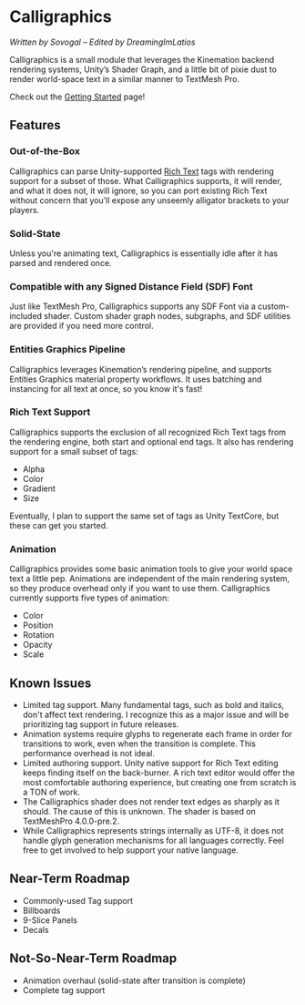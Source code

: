 # Calligraphics

*Written by Sovogal – Edited by DreamingImLatios*

Calligraphics is a small module that leverages the Kinemation backend rendering
systems, Unity’s Shader Graph, and a little bit of pixie dust to render
world-space text in a similar manner to TextMesh Pro.

Check out the [Getting Started](Getting%20Started.md) page!

## Features

### Out-of-the-Box

Calligraphics can parse Unity-supported [Rich
Text](https://docs.unity3d.com/Packages/com.unity.ugui@1.0/manual/StyledText.html)
tags with rendering support for a subset of those. What Calligraphics supports,
it will render, and what it does not, it will ignore, so you can port existing
Rich Text without concern that you'll expose any unseemly alligator brackets to
your players.

### Solid-State

Unless you're animating text, Calligraphics is essentially idle after it has
parsed and rendered once.

### Compatible with any Signed Distance Field (SDF) Font

Just like TextMesh Pro, Calligraphics supports any SDF Font via a
custom-included shader. Custom shader graph nodes, subgraphs, and SDF utilities
are provided if you need more control.

### Entities Graphics Pipeline

Calligraphics leverages Kinemation’s rendering pipeline, and supports Entities
Graphics material property workflows. It uses batching and instancing for all
text at once, so you know it's fast!

### Rich Text Support

Calligraphics supports the exclusion of all recognized Rich Text tags from the
rendering engine, both start and optional end tags. It also has rendering
support for a small subset of tags:

-   Alpha
-   Color
-   Gradient
-   Size

Eventually, I plan to support the same set of tags as Unity TextCore, but these
can get you started.

### Animation

Calligraphics provides some basic animation tools to give your world space text
a little pep. Animations are independent of the main rendering system, so they
produce overhead only if you want to use them. Calligraphics currently supports
five types of animation:

-   Color
-   Position
-   Rotation
-   Opacity
-   Scale

## Known Issues

-   Limited tag support. Many fundamental tags, such as bold and italics, don't
    affect text rendering. I recognize this as a major issue and will be
    prioritizing tag support in future releases.
-   Animation systems require glyphs to regenerate each frame in order for
    transitions to work, even when the transition is complete. This performance
    overhead is not ideal.
-   Limited authoring support. Unity native support for Rich Text editing keeps
    finding itself on the back-burner. A rich text editor would offer the most
    comfortable authoring experience, but creating one from scratch is a TON of
    work.
-   The Calligraphics shader does not render text edges as sharply as it should.
    The cause of this is unknown. The shader is based on TextMeshPro
    4.0.0-pre.2.
-   While Calligraphics represents strings internally as UTF-8, it does not
    handle glyph generation mechanisms for all languages correctly. Feel free to
    get involved to help support your native language.

## Near-Term Roadmap

-   Commonly-used Tag support
-   Billboards
-   9-Slice Panels
-   Decals

## Not-So-Near-Term Roadmap

-   Animation overhaul (solid-state after transition is complete)
-   Complete tag support
